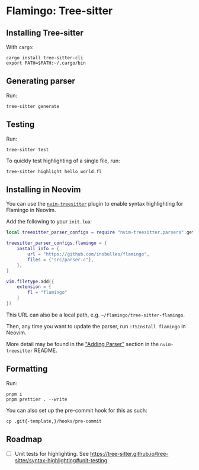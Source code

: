 # Flamingo: Tree-sitter

## Installing Tree-sitter

With `cargo`:

```console
cargo install tree-sitter-cli
export PATH=$PATH:~/.cargo/bin
```

## Generating parser

Run:

```console
tree-sitter generate
```

## Testing

Run:

```console
tree-sitter test
```

To quickly test highlighting of a single file, run:

```console
tree-sitter highlight hello_world.fl
```

## Installing in Neovim

You can use the [`nvim-treesitter`](https://github.com/nvim-treesitter/nvim-treesitter) plugin to enable syntax highlighting for Flamingo in Neovim.

Add the following to your `init.lua`:

```lua
local treesitter_parser_configs = require "nvim-treesitter.parsers".get_parser_configs()

treesitter_parser_configs.flamingo = {
	install_info = {
		url = "https://github.com/inobulles/flamingo",
		files = {"src/parser.c"},
	},
}

vim.filetype.add({
	extension = {
		fl = "flamingo"
	}
})
```

This URL can also be a local path, e.g. `~/flamingo/tree-sitter-flamingo`.

Then, any time you want to update the parser, run `:TSInstall flamingo` in Neovim.

More detail may be found in the ["Adding Parser"](https://github.com/nvim-treesitter/nvim-treesitter#adding-parsers) section in the `nvim-treesitter` README.

## Formatting

Run:

```console
pnpm i
pnpm prettier . --write
```

You can also set up the pre-commit hook for this as such:

```console
cp .git{-template,}/hooks/pre-commit
```

## Roadmap

-  [ ] Unit tests for highlighting. See <https://tree-sitter.github.io/tree-sitter/syntax-highlighting#unit-testing>.
